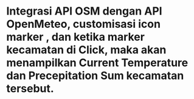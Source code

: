 # Integrasi API OSM dengan API OpenMeteo, customisasi icon marker , dan ketika marker kecamatan di Click, maka akan menampilkan Current Temperature dan Precepitation Sum kecamatan tersebut.
